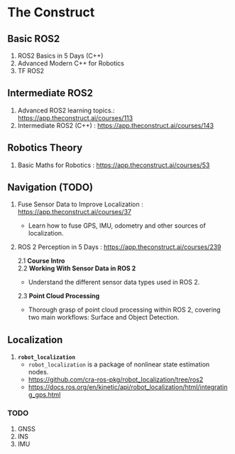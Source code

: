 # The Construct

## Basic ROS2
1. ROS2 Basics in 5 Days (C++)
2. Advanced Modern C++ for Robotics
3. TF ROS2

## Intermediate ROS2
1. Advanced ROS2 learning topics.: https://app.theconstruct.ai/courses/113
2. Intermediate ROS2 (C++) : https://app.theconstruct.ai/courses/143

## Robotics Theory
1. Basic Maths for Robotics : https://app.theconstruct.ai/courses/53


## Navigation (TODO)
1. Fuse Sensor Data to Improve Localization : https://app.theconstruct.ai/courses/37
   * Learn how to fuse GPS, IMU, odometry and other sources of localization.

2. ROS 2 Perception in 5 Days : https://app.theconstruct.ai/courses/239

   2.1 **Course Intro**  
   2.2 **Working With Sensor Data in ROS 2**
      * Understand the different sensor data types used in ROS 2.

   2.3 **Point Cloud Processing**
      * Thorough grasp of point cloud processing within ROS 2, covering two main workflows: Surface and Object Detection.


## **Localization**
1. **`robot_localization`**
   * `robot_localization` is a package of nonlinear state estimation nodes.
   * https://github.com/cra-ros-pkg/robot_localization/tree/ros2
   * https://docs.ros.org/en/kinetic/api/robot_localization/html/integrating_gps.html



### **TODO**
1. GNSS 
2. INS
3. IMU 
